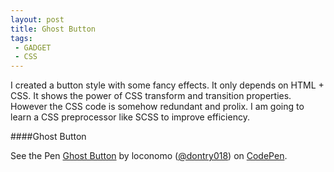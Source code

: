 ```yaml
---
layout: post
title: Ghost Button
tags: 
 - GADGET
 - CSS
---
```


I created a button style with some fancy effects. It only depends on HTML + CSS. It shows the power of CSS transform and transition properties. However the CSS code is somehow redundant and prolix. I am going to learn a CSS preprocessor like SCSS to improve efficiency.

####Ghost Button

<p data-height="268" data-theme-id="0" data-slug-hash="pjoRWQ" data-default-tab="result" data-user="dontry018" class='codepen'>See the Pen <a href='http://codepen.io/dontry018/pen/pjoRWQ/'>Ghost Button</a> by loconomo (<a href='http://codepen.io/dontry018'>@dontry018</a>) on <a href='http://codepen.io'>CodePen</a>.</p>
<script async src="//assets.codepen.io/assets/embed/ei.js"></script>